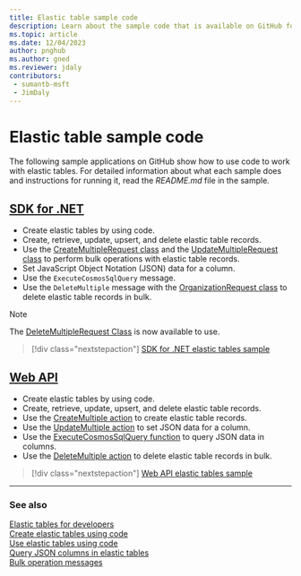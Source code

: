 ```yaml
---
title: Elastic table sample code
description: Learn about the sample code that is available on GitHub for Dataverse elastic table operations and the ExecuteCosmosSqlQuery message.
ms.topic: article
ms.date: 12/04/2023
author: pnghub
ms.author: gned
ms.reviewer: jdaly
contributors:
 - sumantb-msft
 - JimDaly
---
```

# Elastic table sample code

The following sample applications on GitHub show how to use code to work with elastic tables. For detailed information about what each sample does and instructions for running it, read the *README.md* file in the sample.

## [SDK for .NET](#tab/sdk)

- Create elastic tables by using code.
- Create, retrieve, update, upsert, and delete elastic table records.
- Use the [CreateMultipleRequest class](xref:Microsoft.Xrm.Sdk.Messages.CreateMultipleRequest) and the [UpdateMultipleRequest class](xref:Microsoft.Xrm.Sdk.Messages.UpdateMultipleRequest) to perform bulk operations with elastic table records.
- Set JavaScript Object Notation (JSON) data for a column.
- Use the `ExecuteCosmosSqlQuery` message.
- Use the `DeleteMultiple` message with the [OrganizationRequest class](xref:Microsoft.Xrm.Sdk.OrganizationRequest) to delete elastic table records in bulk.

> [!NOTE]
> The [DeleteMultipleRequest Class](/dotnet/api/microsoft.xrm.sdk.messages.deletemultiplerequest) is now available to use.

> [!div class="nextstepaction"]
> [SDK for .NET elastic tables sample](https://github.com/microsoft/PowerApps-Samples/blob/master/dataverse/orgsvc/CSharp-NETCore/ElasticTableOperations/README.md)

## [Web API](#tab/webapi)

- Create elastic tables by using code.
- Create, retrieve, update, upsert, and delete elastic table records.
- Use the [CreateMultiple action](xref:Microsoft.Dynamics.CRM.CreateMultiple) to create elastic table records.
- Use the [UpdateMultiple action](xref:Microsoft.Dynamics.CRM.UpdateMultiple) to set JSON data for a column.
- Use the [ExecuteCosmosSqlQuery function](xref:Microsoft.Dynamics.CRM.ExecuteCosmosSqlQuery) to query JSON data in columns.
- Use the [DeleteMultiple action](xref:Microsoft.Dynamics.CRM.DeleteMultiple) to delete elastic table records in bulk.

> [!div class="nextstepaction"]
> [Web API elastic tables sample](https://github.com/microsoft/PowerApps-Samples/blob/master/dataverse/webapi/CSharp-NETx/ElasticTableOperations/README.md)

---

### See also

[Elastic tables for developers](elastic-tables.md)  
[Create elastic tables using code](create-elastic-tables.md)  
[Use elastic tables using code](use-elastic-tables.md)  
[Query JSON columns in elastic tables](query-json-columns-elastic-tables.md)  
[Bulk operation messages](bulk-operations.md)

